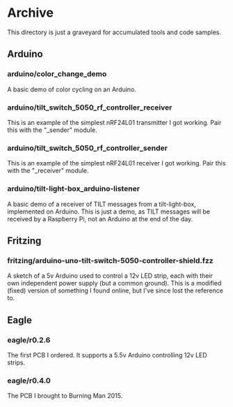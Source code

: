 Archive
==========

This directory is just a graveyard for accumulated tools and code samples.

Arduino
----------

### arduino/color_change_demo

A basic demo of color cycling on an Arduino.

### arduino/tilt_switch_5050_rf_controller_receiver

This is an example of the simplest nRF24L01 transmitter I got working. Pair this with the "_sender" module.

### arduino/tilt_switch_5050_rf_controller_sender

This is an example of the simplest nRF24L01 receiver I got working. Pair this with the "_receiver" module.

### arduino/tilt-light-box_arduino-listener

A basic demo of a receiver of TILT messages from a tilt-light-box, implemented on Arduino. This is just a demo, as TILT messages will be received by a Raspberry Pi, not an Arduino at the end of the day.

Fritzing
----------

### fritzing/arduino-uno-tilt-switch-5050-controller-shield.fzz

A sketch of a 5v Arduino used to control a 12v LED strip, each with their own independent
power supply (but a common ground). This is a modified (fixed) version of something I found
online, but I've since lost the reference to.

Eagle
----------

### eagle/r0.2.6

The first PCB I ordered. It supports a 5.5v Arduino controlling 12v LED strips. 

### eagle/r0.4.0

The PCB I brought to Burning Man 2015.

